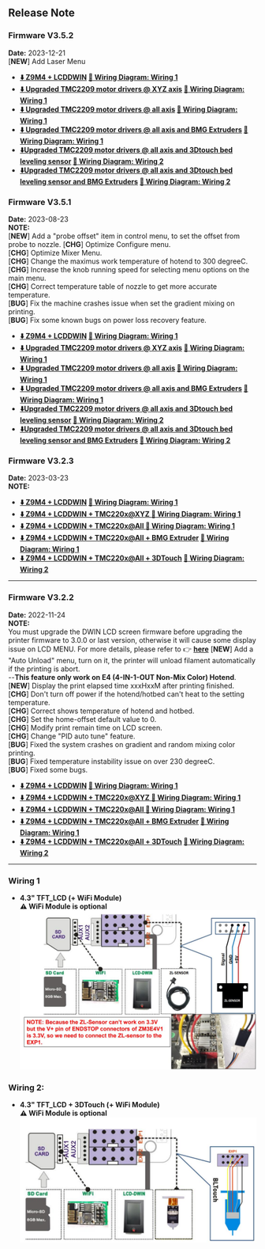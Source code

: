 ## Release Note
### Firmware V3.5.2
**Date:** 	 2023-12-21    
[**NEW**] Add Laser Menu
- **[:arrow_down: Z9M4 + LCDDWIN](./Z9M4_LCDDWIN_V3_5_2.zip) [:art: Wiring Diagram: Wiring 1](#wiring-1)**
- **[:arrow_down: Upgraded TMC2209 motor drivers @ XYZ axis](./Z9M4_LCDDWIN_TMC220x%40XYZ_V3_5_2.zip) [:art: Wiring Diagram: Wiring 1](#wiring-1)**
- **[:arrow_down: Upgraded TMC2209 motor drivers @ all axis](./Z9M4_LCDDWIN_TMC220x%40All_V3_5_2.zip) [:art: Wiring Diagram: Wiring 1](#wiring-1)**
- **[:arrow_down: Upgraded TMC2209 motor drivers @ all axis and BMG Extruders](./Z9M4_LCDDWIN_BMG_TMC220x%40All_V3_5_2.zip) [:art: Wiring Diagram: Wiring 1](#wiring-1)**
- **[:arrow_down:Upgraded TMC2209 motor drivers @ all axis and 3Dtouch bed leveling sensor](./Z9M4_LCDDWIN_3DTouch_TMC220x%40All_V3_5_2.zip) [:art: Wiring Diagram: Wiring 2](#wiring-1)**
- **[:arrow_down:Upgraded TMC2209 motor drivers @ all axis and 3Dtouch bed leveling sensor and BMG Extruders](./Z9M4_LCDDWIN_BMG_3DTouch_TMC220x@All_V3_5_2.zip) [:art: Wiring Diagram: Wiring 2](#wiring-1)**

### Firmware V3.5.1
**Date:** 	 2023-08-23    
**NOTE:**    
[**NEW**] Add a "probe offset" item in control menu, to set the offset from probe to nozzle.
[**CHG**] Optimize Configure menu.     
[**CHG**] Optimize Mixer Menu.     
[**CHG**] Change the maximus work temperature of hotend to 300 degreeC.       
[**CHG**] Increase the knob running speed for selecting menu options on the main menu.     
[**CHG**] Correct temperature table of nozzle to get more accurate temperature.     
[**BUG**] Fix the machine crashes issue when set the gradient mixing on printing.     
[**BUG**] Fix some known bugs on power loss recovery feature.     
- **[:arrow_down: Z9M4 + LCDDWIN](./Z9M4_LCDDWIN_V3_5_1.zip) [:art: Wiring Diagram: Wiring 1](#wiring-1)**
- **[:arrow_down: Upgraded TMC2209 motor drivers @ XYZ axis](./Z9M4_LCDDWIN_TMC220x%40XYZ_V3_5_1.zip) [:art: Wiring Diagram: Wiring 1](#wiring-1)**
- **[:arrow_down: Upgraded TMC2209 motor drivers @ all axis](./Z9M4_LCDDWIN_TMC220x%40All_V3_5_1.zip) [:art: Wiring Diagram: Wiring 1](#wiring-1)**
- **[:arrow_down: Upgraded TMC2209 motor drivers @ all axis and BMG Extruders](./Z9M4_LCDDWIN_BMG_TMC220x%40All_V3_5_1.zip) [:art: Wiring Diagram: Wiring 1](#wiring-1)**
- **[:arrow_down:Upgraded TMC2209 motor drivers @ all axis and 3Dtouch bed leveling sensor](./Z9M4_LCDDWIN_3DTouch_TMC220x%40All_V3_5_1.zip) [:art: Wiring Diagram: Wiring 2](#wiring-1)**
- **[:arrow_down:Upgraded TMC2209 motor drivers @ all axis and 3Dtouch bed leveling sensor and BMG Extruders](./Z9M4_LCDDWIN_BMG_3DTouch_TMC220x@All_V3_5_1.zip) [:art: Wiring Diagram: Wiring 2](#wiring-1)**

### Firmware V3.2.3
**Date:** 	 2023-03-23    
**NOTE:**    
- **[:arrow_down: Z9M4 + LCDDWIN](./Z9M4_LCDDWIN_V3_2_3.zip) [:art: Wiring Diagram: Wiring 1](#wiring-1)**
- **[:arrow_down: Z9M4 + LCDDWIN + TMC220x@XYZ ](./Z9M4_LCDDWIN_TMC220x%40XYZ_V3_2_3.zip) [:art: Wiring Diagram: Wiring 1](#wiring-1)**
- **[:arrow_down: Z9M4 + LCDDWIN + TMC220x@All ](./Z9M4_LCDDWIN_TMC220x%40All_V3_2_3.zip) [:art: Wiring Diagram: Wiring 1](#wiring-1)**
- **[:arrow_down: Z9M4 + LCDDWIN + TMC220x@All + BMG Extruder](./Z9M4_LCDDWIN_BMG_TMC220x%40All_V3_2_3.zip) [:art: Wiring Diagram: Wiring 1](#wiring-1)**
- **[:arrow_down: Z9M4 + LCDDWIN + TMC220x@All + 3DTouch](./Z9M4_LCDDWIN_3DTouch_TMC220x%40All_V3_2_3.zip) [:art: Wiring Diagram: Wiring 2](#wiring-1)**

-----
### Firmware V3.2.2
**Date:** 	 2022-11-24    
**NOTE:**    
You must upgrade the DWIN LCD screen firmware before upgrading the printer firmware to 3.0.0 or last version, otherwise it will cause some display issue on LCD MENU. For more details, please refer to :point_right: [**here**](https://github.com/ZONESTAR3D/Upgrade-kit-guide/tree/main/TFT-LCD/LCD-DWIN)
[**NEW**] Add a "Auto Unload" menu, turn on it, the printer will unload filament automatically if the printing is abort.    
  --**This feature only work on E4 (4-IN-1-OUT Non-Mix Color) Hotend**.   
[**NEW**] Display the print elapsed time xxxHxxM after printing finished.  
[**CHG**] Don't turn off power if the hotend/hotbed can't heat to the setting temperature.   
[**CHG**] Correct shows temperature of hotend and hotbed.   
[**CHG**] Set the home-offset default value to 0.   
[**CHG**] Modify print remain time on LCD screen.   
[**CHG**] Change "PID auto tune" feature.  
[**BUG**] Fixed the system crashes on gradient and random mixing color printing.  
[**BUG**] Fixed temperature instability issue on over 230 degreeC.  
[**BUG**] Fixed some bugs.  
- **[:arrow_down: Z9M4 + LCDDWIN](./Z9M4_LCDDWIN_V3_2_2.zip) [:art: Wiring Diagram: Wiring 1](#wiring-1)**
- **[:arrow_down: Z9M4 + LCDDWIN + TMC220x@XYZ ](./Z9M4_LCDDWIN_TMC220x%40XYZ_V3_2_2.zip) [:art: Wiring Diagram: Wiring 1](#wiring-1)**
- **[:arrow_down: Z9M4 + LCDDWIN + TMC220x@All ](./Z9M4_LCDDWIN_TMC220x%40All_V3_2_2.zip) [:art: Wiring Diagram: Wiring 1](#wiring-1)**
- **[:arrow_down: Z9M4 + LCDDWIN + TMC220x@All + BMG Extruder](./Z9M4_LCDDWIN_BMG_TMC220x%40All_V3_2_2.zip) [:art: Wiring Diagram: Wiring 1](#wiring-1)**
- **[:arrow_down: Z9M4 + LCDDWIN + TMC220x@All + 3DTouch](./Z9M4_LCDDWIN_3DTouch_TMC220x%40All_V3_2_2.zip) [:art: Wiring Diagram: Wiring 2](#wiring-1)**

-----
### Wiring 1
- **4.3" TFT_LCD (+ WiFi Module)**     
**:warning: WiFi Module is optional**    
![](./LCDDWIN_Wiring1.jpg)

### Wiring 2:
- **4.3" TFT_LCD + 3DTouch (+ WiFi Module)**     
**:warning: WiFi Module is optional**    
![](./LCDDWIN_Wiring2.jpg)



